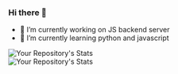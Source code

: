 ### Hi there 👋


- 🔭 I’m currently working on JS backend server
- 🌱 I’m currently learning python and javascript

![Your Repository's Stats](https://github-readme-stats.vercel.app/api?username=Y3llow45&show_icons=true)
<br>
![Your Repository's Stats](https://github-readme-stats.vercel.app/api/top-langs/?username=Y3llow45&theme=blue-green)
